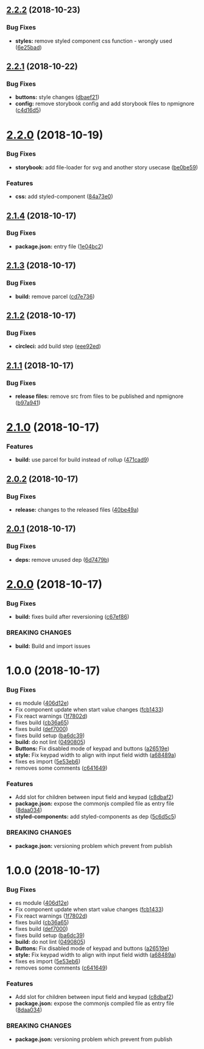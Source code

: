 ## [2.2.2](https://github.com/tillhub/numpad/compare/v2.2.1...v2.2.2) (2018-10-23)


### Bug Fixes

* **styles:** remove styled component css function - wrongly used ([6e25bad](https://github.com/tillhub/numpad/commit/6e25bad))

## [2.2.1](https://github.com/tillhub/numpad/compare/v2.2.0...v2.2.1) (2018-10-22)


### Bug Fixes

* **buttons:** style changes ([dbaef21](https://github.com/tillhub/numpad/commit/dbaef21))
* **config:** remove storybook config and add storybook files to npmignore ([c4d16d5](https://github.com/tillhub/numpad/commit/c4d16d5))

# [2.2.0](https://github.com/tillhub/numpad/compare/v2.1.4...v2.2.0) (2018-10-19)


### Bug Fixes

* **storybook:** add file-loader for svg and another story usecase ([be0be59](https://github.com/tillhub/numpad/commit/be0be59))


### Features

* **css:** add styled-component ([84a73e0](https://github.com/tillhub/numpad/commit/84a73e0))

## [2.1.4](https://github.com/tillhub/numpad/compare/v2.1.3...v2.1.4) (2018-10-17)


### Bug Fixes

* **package.json:** entry file ([1e04bc2](https://github.com/tillhub/numpad/commit/1e04bc2))

## [2.1.3](https://github.com/tillhub/numpad/compare/v2.1.2...v2.1.3) (2018-10-17)


### Bug Fixes

* **build:** remove parcel ([cd7e736](https://github.com/tillhub/numpad/commit/cd7e736))

## [2.1.2](https://github.com/tillhub/numpad/compare/v2.1.1...v2.1.2) (2018-10-17)


### Bug Fixes

* **circleci:** add build step ([eee92ed](https://github.com/tillhub/numpad/commit/eee92ed))

## [2.1.1](https://github.com/tillhub/numpad/compare/v2.1.0...v2.1.1) (2018-10-17)


### Bug Fixes

* **release files:** remove src from files to be published and npmignore ([b97a941](https://github.com/tillhub/numpad/commit/b97a941))

# [2.1.0](https://github.com/tillhub/numpad/compare/v2.0.2...v2.1.0) (2018-10-17)


### Features

* **build:** use parcel for build instead of rollup ([471cad9](https://github.com/tillhub/numpad/commit/471cad9))

## [2.0.2](https://github.com/tillhub/numpad/compare/v2.0.1...v2.0.2) (2018-10-17)


### Bug Fixes

* **release:** changes to the released files ([40be49a](https://github.com/tillhub/numpad/commit/40be49a))

## [2.0.1](https://github.com/tillhub/numpad/compare/v2.0.0...v2.0.1) (2018-10-17)


### Bug Fixes

* **deps:** remove unused dep ([6d7479b](https://github.com/tillhub/numpad/commit/6d7479b))

# [2.0.0](https://github.com/tillhub/numpad/compare/v1.2.0...v2.0.0) (2018-10-17)


### Bug Fixes

* **build:** fixes build after reversioning ([c67ef86](https://github.com/tillhub/numpad/commit/c67ef86))


### BREAKING CHANGES

* **build:** Build and import issues

# 1.0.0 (2018-10-17)


### Bug Fixes

* es module ([406d12e](https://github.com/tillhub/numpad/commit/406d12e))
* Fix component update when start value changes ([fcb1433](https://github.com/tillhub/numpad/commit/fcb1433))
* Fix react warnings ([1f7802d](https://github.com/tillhub/numpad/commit/1f7802d))
* fixes build ([cb36a65](https://github.com/tillhub/numpad/commit/cb36a65))
* fixes build ([def7000](https://github.com/tillhub/numpad/commit/def7000))
* fixes build setup ([ba6dc39](https://github.com/tillhub/numpad/commit/ba6dc39))
* **build:** do not lint ([0490805](https://github.com/tillhub/numpad/commit/0490805))
* **Buttons:** Fix disabled mode of keypad and buttons ([a26519e](https://github.com/tillhub/numpad/commit/a26519e))
* **style:** Fix keypad width to align with input field width ([a68489a](https://github.com/tillhub/numpad/commit/a68489a))
* fixes es import ([5e53eb6](https://github.com/tillhub/numpad/commit/5e53eb6))
* removes some comments ([c641649](https://github.com/tillhub/numpad/commit/c641649))


### Features

* Add slot for children between input field and keypad ([c8dbaf2](https://github.com/tillhub/numpad/commit/c8dbaf2))
* **package.json:** expose the commonjs compiled file as entry file ([8daa034](https://github.com/tillhub/numpad/commit/8daa034))
* **styled-components:** add styled-components as dep ([5c6d5c5](https://github.com/tillhub/numpad/commit/5c6d5c5))


### BREAKING CHANGES

* **package.json:** versioning problem which prevent from publish

# 1.0.0 (2018-10-17)


### Bug Fixes

* es module ([406d12e](https://github.com/tillhub/numpad/commit/406d12e))
* Fix component update when start value changes ([fcb1433](https://github.com/tillhub/numpad/commit/fcb1433))
* Fix react warnings ([1f7802d](https://github.com/tillhub/numpad/commit/1f7802d))
* fixes build ([cb36a65](https://github.com/tillhub/numpad/commit/cb36a65))
* fixes build ([def7000](https://github.com/tillhub/numpad/commit/def7000))
* fixes build setup ([ba6dc39](https://github.com/tillhub/numpad/commit/ba6dc39))
* **build:** do not lint ([0490805](https://github.com/tillhub/numpad/commit/0490805))
* **Buttons:** Fix disabled mode of keypad and buttons ([a26519e](https://github.com/tillhub/numpad/commit/a26519e))
* **style:** Fix keypad width to align with input field width ([a68489a](https://github.com/tillhub/numpad/commit/a68489a))
* fixes es import ([5e53eb6](https://github.com/tillhub/numpad/commit/5e53eb6))
* removes some comments ([c641649](https://github.com/tillhub/numpad/commit/c641649))


### Features

* Add slot for children between input field and keypad ([c8dbaf2](https://github.com/tillhub/numpad/commit/c8dbaf2))
* **package.json:** expose the commonjs compiled file as entry file ([8daa034](https://github.com/tillhub/numpad/commit/8daa034))


### BREAKING CHANGES

* **package.json:** versioning problem which prevent from publish
